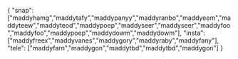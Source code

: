{ "snap": ["maddyhamg","maddytafy","maddypanyy","maddyranbo","maddyeem","maddyteew","maddyteod","maddypoep","maddyseer","maddyseer","maddyfoo","maddyfoo","maddypoep","maddydowm","maddydowm"], "insta": ["maddyfreex","maddyvanes","maddygory","maddyraby","maddyfany"], "tele": ["maddyfarn","maddygon","maddytbd","maddytbd","maddygon"] }
